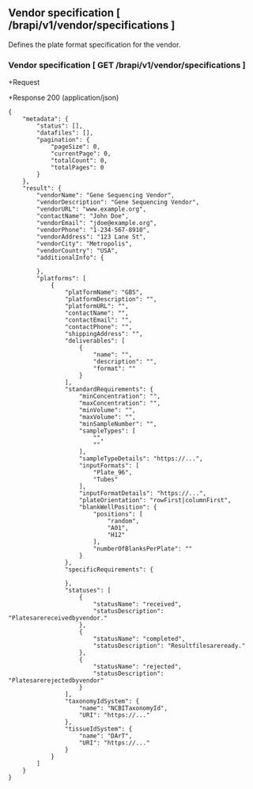 ## Vendor specification [ /brapi/v1/vendor/specifications ]

Defines the plate format specification for the vendor.

### Vendor specification [ GET /brapi/v1/vendor/specifications ]
+Request

+Response 200 (application/json)

    {
        "metadata": {
            "status": [],
            "datafiles": [],
            "pagination": {
                "pageSize": 0,
                "currentPage": 0,
                "totalCount": 0,
                "totalPages": 0
            }
        },
        "result": {
            "vendorName": "Gene Sequencing Vendor",
            "vendorDescription": "Gene Sequencing Vendor",
            "vendorURL": "www.example.org",
            "contactName": "John Doe",
            "vendorEmail": "jdoe@example.org",
            "vendorPhone": "1-234-567-8910",
            "vendorAddress": "123 Lane St",
            "vendorCity": "Metropolis",
            "vendorCountry": "USA",
            "additionalInfo": {
                
            },
            "platforms": [
                {
                    "platformName": "GBS",
                    "platformDescription": "",
                    "platformURL": "",
                    "contactName": "",
                    "contactEmail": "",
                    "contactPhone": "",
                    "shippingAddress": "",
                    "deliverables": [
                        {
                            "name": "",
                            "description": "",
                            "format": ""
                        }
                    ],
                    "standardRequirements": {
                        "minConcentration": "",
                        "maxConcentration": "",
                        "minVolume": "",
                        "maxVolume": "",
                        "minSampleNumber": "",
                        "sampleTypes": [
                            "",
                            ""
                        ],
                        "sampleTypeDetails": "https://...",
                        "inputFormats": [
                            "Plate_96",
                            "Tubes"
                        ],
                        "inputFormatDetails": "https://...",
                        "plateOrientation": "rowFirst|columnFirst",
                        "blankWellPosition": {
                            "positions": [
                                "random",
                                "A01",
                                "H12"
                            ],
                            "numberOfBlanksPerPlate": ""
                        }
                    },
                    "specificRequirements": {
                        
                    },
                    "statuses": [
                        {
                            "statusName": "received",
                            "statusDescription": "Platesarereceivedbyvendor."
                        },
                        {
                            "statusName": "completed",
                            "statusDescription": "Resultfilesareready."
                        },
                        {
                            "statusName": "rejected",
                            "statusDescription": "Platesarerejectedbyvendor"
                        }
                    ],
                    "taxonomyIdSystem": {
                        "name": "NCBITaxonomyId",
                        "URI": "https://..."
                    },
                    "tissueIdSystem": {
                        "name": "DArT",
                        "URI": "https://..."
                    }
                }
            ]
        }
    }
    
    
